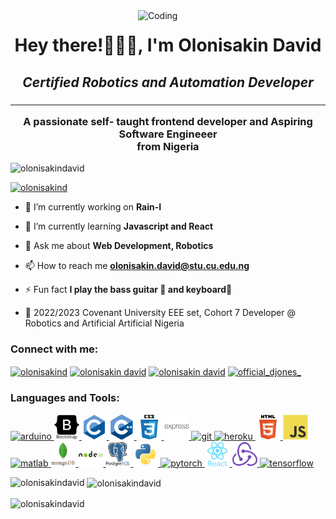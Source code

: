 <img align="right" alt="Coding" width="300" src="https://cdn.dribbble.com/users/1292677/screenshots/6139167/media/5387dc7e035b3efe9d94516044de66a4.gif" >
<h1 align="center">Hey there!🙋🏽‍♂️, I'm Olonisakin David</h1>
<h2 align="center"><em>Certified Robotics and Automation Developer</em>
<h3 align="center"><hr>A passionate self- taught frontend developer and Aspiring Software Engineeer<br> from Nigeria</h3>

<p align="left"> <img src="https://komarev.com/ghpvc/?username=olonisakindavid&label=Profile%20views&color=0e75b6&style=flat" alt="olonisakindavid" /> </p>

<p align="left"> <a href="https://twitter.com/olonisakind" target="blank"><img src="https://img.shields.io/twitter/follow/olonisakind?logo=twitter&style=for-the-badge" alt="olonisakind" /></a> </p>

- 🔭 I’m currently working on **Rain-I**

- 🌱 I’m currently learning **Javascript and React**

- 💬 Ask me about **Web Development, Robotics**

- 📫 How to reach me **olonisakin.david@stu.cu.edu.ng**

- ⚡ Fun fact **I play the bass guitar 🎸 and keyboard🎹**

- 🏫 2022/2023 Covenant University EEE set, Cohort 7 Developer @ Robotics and Artificial Artificial Nigeria 

<h3 align="left">Connect with me:</h3>
<p align="left">
<a href="https://twitter.com/olonisakind" target="blank"><img align="center" src="https://raw.githubusercontent.com/rahuldkjain/github-profile-readme-generator/master/src/images/icons/Social/twitter.svg" alt="olonisakind" height="30" width="40" /></a>
<a href="https://linkedin.com/in/olonisakin david" target="blank"><img align="center" src="https://raw.githubusercontent.com/rahuldkjain/github-profile-readme-generator/master/src/images/icons/Social/linked-in-alt.svg" alt="olonisakin david" height="30" width="40" /></a>
<a href="https://stackoverflow.com/users/olonisakin david" target="blank"><img align="center" src="https://raw.githubusercontent.com/rahuldkjain/github-profile-readme-generator/master/src/images/icons/Social/stack-overflow.svg" alt="olonisakin david" height="30" width="40" /></a>
<a href="https://instagram.com/official_djones_" target="blank"><img align="center" src="https://raw.githubusercontent.com/rahuldkjain/github-profile-readme-generator/master/src/images/icons/Social/instagram.svg" alt="official_djones_" height="30" width="40" /></a>
</p>

<h3 align="left">Languages and Tools:</h3>
<p align="left"> <a href="https://www.arduino.cc/" target="_blank" rel="noreferrer"> <img src="https://cdn.worldvectorlogo.com/logos/arduino-1.svg" alt="arduino" width="40" height="40"/> </a> <a href="https://getbootstrap.com" target="_blank" rel="noreferrer"> <img src="https://raw.githubusercontent.com/devicons/devicon/master/icons/bootstrap/bootstrap-plain-wordmark.svg" alt="bootstrap" width="40" height="40"/> </a> <a href="https://www.cprogramming.com/" target="_blank" rel="noreferrer"> <img src="https://raw.githubusercontent.com/devicons/devicon/master/icons/c/c-original.svg" alt="c" width="40" height="40"/> </a> <a href="https://www.w3schools.com/cpp/" target="_blank" rel="noreferrer"> <img src="https://raw.githubusercontent.com/devicons/devicon/master/icons/cplusplus/cplusplus-original.svg" alt="cplusplus" width="40" height="40"/> </a> <a href="https://www.w3schools.com/css/" target="_blank" rel="noreferrer"> <img src="https://raw.githubusercontent.com/devicons/devicon/master/icons/css3/css3-original-wordmark.svg" alt="css3" width="40" height="40"/> </a> <a href="https://expressjs.com" target="_blank" rel="noreferrer"> <img src="https://raw.githubusercontent.com/devicons/devicon/master/icons/express/express-original-wordmark.svg" alt="express" width="40" height="40"/> </a> <a href="https://git-scm.com/" target="_blank" rel="noreferrer"> <img src="https://www.vectorlogo.zone/logos/git-scm/git-scm-icon.svg" alt="git" width="40" height="40"/> </a> <a href="https://heroku.com" target="_blank" rel="noreferrer"> <img src="https://www.vectorlogo.zone/logos/heroku/heroku-icon.svg" alt="heroku" width="40" height="40"/> </a> <a href="https://www.w3.org/html/" target="_blank" rel="noreferrer"> <img src="https://raw.githubusercontent.com/devicons/devicon/master/icons/html5/html5-original-wordmark.svg" alt="html5" width="40" height="40"/> </a> <a href="https://developer.mozilla.org/en-US/docs/Web/JavaScript" target="_blank" rel="noreferrer"> <img src="https://raw.githubusercontent.com/devicons/devicon/master/icons/javascript/javascript-original.svg" alt="javascript" width="40" height="40"/> </a> <a href="https://www.mathworks.com/" target="_blank" rel="noreferrer"> <img src="https://upload.wikimedia.org/wikipedia/commons/2/21/Matlab_Logo.png" alt="matlab" width="40" height="40"/> </a> <a href="https://www.mongodb.com/" target="_blank" rel="noreferrer"> <img src="https://raw.githubusercontent.com/devicons/devicon/master/icons/mongodb/mongodb-original-wordmark.svg" alt="mongodb" width="40" height="40"/> </a> <a href="https://nodejs.org" target="_blank" rel="noreferrer"> <img src="https://raw.githubusercontent.com/devicons/devicon/master/icons/nodejs/nodejs-original-wordmark.svg" alt="nodejs" width="40" height="40"/> </a> <a href="https://www.postgresql.org" target="_blank" rel="noreferrer"> <img src="https://raw.githubusercontent.com/devicons/devicon/master/icons/postgresql/postgresql-original-wordmark.svg" alt="postgresql" width="40" height="40"/> </a> <a href="https://www.python.org" target="_blank" rel="noreferrer"> <img src="https://raw.githubusercontent.com/devicons/devicon/master/icons/python/python-original.svg" alt="python" width="40" height="40"/> </a> <a href="https://pytorch.org/" target="_blank" rel="noreferrer"> <img src="https://www.vectorlogo.zone/logos/pytorch/pytorch-icon.svg" alt="pytorch" width="40" height="40"/> </a> <a href="https://reactjs.org/" target="_blank" rel="noreferrer"> <img src="https://raw.githubusercontent.com/devicons/devicon/master/icons/react/react-original-wordmark.svg" alt="react" width="40" height="40"/> </a> <a href="https://redux.js.org" target="_blank" rel="noreferrer"> <img src="https://raw.githubusercontent.com/devicons/devicon/master/icons/redux/redux-original.svg" alt="redux" width="40" height="40"/> </a> <a href="https://www.tensorflow.org" target="_blank" rel="noreferrer"> <img src="https://www.vectorlogo.zone/logos/tensorflow/tensorflow-icon.svg" alt="tensorflow" width="40" height="40"/> </a> </p>

<p><img align="left" src="https://github-readme-stats.vercel.app/api/top-langs?username=olonisakindavid&show_icons=true&locale=en&layout=compact" alt="olonisakindavid" /></p>

<p>&nbsp;<img align="center" src="https://github-readme-stats.vercel.app/api?username=olonisakindavid&show_icons=true&locale=en" alt="olonisakindavid" /></p>

<p><img align="center" src="https://github-readme-streak-stats.herokuapp.com/?user=olonisakindavid&" alt="olonisakindavid" /></p>
